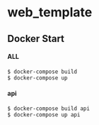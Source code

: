 # web_template
## Docker Start

#### ALL
```
$ docker-compose build
$ docker-compose up
```

#### api
```
$ docker-compose build api
$ docker-compose up api
```

